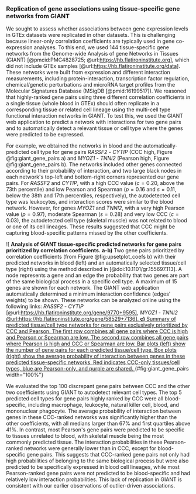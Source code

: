 ### Replication of gene associations using tissue-specific gene networks from GIANT

We sought to assess whether associations between gene expression levels in GTEx datasets were replicated in other datasets.
This is challenging because linear-only correlation coefficients are typically used in gene co-expression analyses.
To this end, we used 144 tissue-specific gene networks from the Genome-wide Analysis of gene Networks in Tissues (GIANT) [@pmcid:PMC4828725; @url:https://hb.flatironinstitute.org], which did not include GTEx samples [@url:https://hb.flatironinstitute.org/data].
These networks were built from expression and different interaction measurements, including protein-interaction, transcription factor regulation, chemical/genetic perturbations and microRNA target profiles from the Molecular Signatures Database (MSigDB [@pmid:16199517]).
We reasoned that highly-ranked gene pairs using three different correlation coefficients in a single tissue (whole blood in GTEx) should often replicate in a corresponding tissue or related cell lineage using the multi-cell type functional interaction networks in GIANT.
To test this, we used the GIANT web application to predict a network with interactions for two gene pairs and to automatically detect a relevant tissue or cell type where the genes were predicted to be expressed. 

For example, we obtained the networks in blood and the automatically-predicted cell type for gene pairs *RASSF2* - *CYTIP* (CCC high, Figure @fig:giant_gene_pairs a) and *MYOZ1* - *TNNI2* (Pearson high, Figure @fig:giant_gene_pairs b).
The networks included other genes connected according to their probability of interaction, and two large black nodes in each network's top-left and bottom-right corners represented our gene pairs.
For *RASSF2* and *CYTIP*, with a high CCC value ($c=0.20$, above the 73th percentile) and low Pearson and Spearman ($p=0.16$ and $s=0.11$, below the 38th and 17th percentiles, respectively), the autodetected cell type was leukocytes, and interaction scores were similar to the blood network.
However, for genes *MYOZ1* and *TNNI2*, with a very high Pearson value ($p=0.97$), moderate Spearman ($s=0.28$) and very low CCC ($c=0.03$), the autodetected cell type (skeletal muscle) was not related to blood or one of its cell lineages.
These results suggested that CCC might be capturing blood-specific patterns missed by the other coefficients.

![
**Analysis of GIANT tissue-specific predicted networks for gene pairs prioritized by correlation coefficients.**
**a-b)** Two gene pairs prioritized by correlation coefficients (from Figure @fig:upsetplot_coefs b) with their predicted networks in blood (left) and an automatically selected tissue/cell type (right) using the method described in [@doi:10.1101/gr.155697.113].
A node represents a gene and an edge the probability that two genes are part of the same biological process in a specific cell type.
A maximum of 15 genes are shown for each network.
The GIANT web application automatically determined a minimum interaction confidence (edges' weights) to be shown.
These networks can be analyzed online using the following links:
*RASSF2* - *CYTIP* [@url:https://hb.flatironinstitute.org/gene/9770+9595],
*MYOZ1* - *TNNI2* [@url:https://hb.flatironinstitute.org/gene/58529+7136].
**c)** Summary of predicted tissue/cell type networks for gene pairs exclusively prioritized by CCC and Pearson.
The first row combines all gene pairs where CCC is high and Pearson or Spearman are low.
The second row combines all gene pairs where Pearson is high and CCC or Spearman are low.
Bar plots (left) show the number of gene pairs for each predicted tissue/cell type.
Box plots (right) show the average probability of interaction between genes in these predicted tissue-specific networks.
Red indicates CCC-only tissues/cell types, blue are Pearson-only, and purple are shared.
](images/coefs_comp/giant_networks/top_gene_pairs-main.svg "GIANT network interaction on gene pairs"){#fig:giant_gene_pairs width="100%"}


We evaluated the top 100 discrepant gene pairs between CCC and the other two coefficients using GIANT to autodetect relevant cell types.
The top 5 predicted cell types for gene pairs highly ranked by CCC were all blood-specific, including macrophage, leukocyte, natural killer cell, blood, and mononuclear phagocyte.
The average probability of interaction between genes in these CCC-ranked networks was significantly higher than the other coefficients, with all medians larger than 67% and first quartiles above 41%.
In contrast, most Pearson's gene pairs were predicted to be specific to tissues unrelated to blood, with skeletal muscle being the most commonly predicted tissue.
The interaction probabilities in these Pearson-ranked networks were generally lower than in CCC, except for blood-specific gene pairs.
This suggests that CCC-ranked gene pairs not only had high probabilities of belonging to the same biological process but were also predicted to be specifically expressed in blood cell lineages, while most Pearson-ranked gene pairs were not predicted to be blood-specific and had relatively low interaction probabilities.
This lack of replication in GIANT is consistent with our earlier observations of outlier-driven associations.
